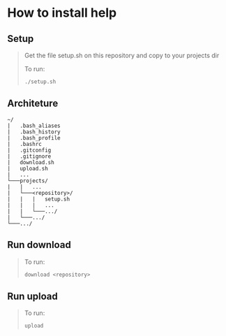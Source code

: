 # How to install help

## Setup
>Get the file setup.sh on this repository and copy to your projects dir
>
>To run:
>``` bash
>./setup.sh
>```

## Architeture
```
~/
|   .bash_aliases
|   .bash_history
|   .bash_profile
|   .bashrc
|   .gitconfig
|   .gitignore
|   download.sh
|   upload.sh
|   ...
└───projects/
|   |   ...
|   └───<repository>/
|   |   |   setup.sh
|   |   |   ...
|   |   └───.../
|   └───.../
└───.../
```

## Run download
>To run:
>``` bash
>download <repository>
>```

## Run upload
>To run:
>``` bash
>upload
>```
